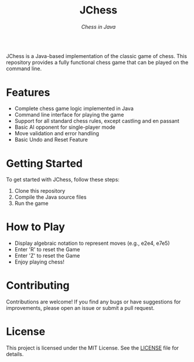 <h1 align="center">JChess</h1>
<h6 align="center">Chess in Java</h6></br>

JChess is a Java-based implementation of the classic game of chess. This repository provides a fully functional chess game that can be played on the command line.

# Features

- Complete chess game logic implemented in Java
- Command line interface for playing the game
- Support for all standard chess rules, except castling and en passant
- Basic AI opponent for single-player mode
- Move validation and error handling
- Basic Undo and Reset Feature

# Getting Started

To get started with JChess, follow these steps:

1. Clone this repository
2. Compile the Java source files
3. Run the game

# How to Play

- Display algebraic notation to represent moves (e.g., e2e4, e7e5)
- Enter 'R' to reset the Game 
- Enter 'Z' to reset the Game
- Enjoy playing chess!

# Contributing

Contributions are welcome! If you find any bugs or have suggestions for improvements, please open an issue or submit a pull request.

# License

This project is licensed under the MIT License. See the [LICENSE](LICENSE) file for details.